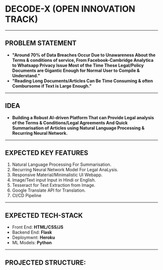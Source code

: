 # DECODE-X (OPEN INNOVATION TRACK)
---
## PROBLEM STATEMENT
- **"Around 70% of Data Breaches Occur Due to Unawareness About the Terms & conditions of service, From Facebook-Cambridge Analytica to Whatsapp Privacy Issue Most of the Time These Legal/Policy Documents are Gigantic Enough for Normal User to Compile & Understand."**
- **"Reading Long Documents/Articles Can Be Time Consuming & often Combursome if Text is Large Enough."**
--- 
## IDEA
- **Building a Robust AI-driven Platform That can Provide Legal analysis of the Terms & Conditions/Legal Agreements And Quick Summarisation of Articles using Natural Language Processing & Recurring Neural Network.**
---
## EXPECTED KEY FEATURES
1. Natural Language Processing For Summarisation.
2. Recurring Neural Network Model For Legal AnaLysis.
3. Responsive Material/Minimalistic UI Webapp.
4. Image/Text input Input in Hindi or English.
5. Tesseract for Text Extraction from Image.
6. Google Translate API for Translation.
7. CI/CD Pipeline
---
## EXPECTED TECH-STACK
- Front End: **HTML/CSS/JS**
- Backend End: **Flask**
- Deploymwnt: **Heroku**
- ML Models: **Python**
---
## PROJECTED STRUCTURE:
